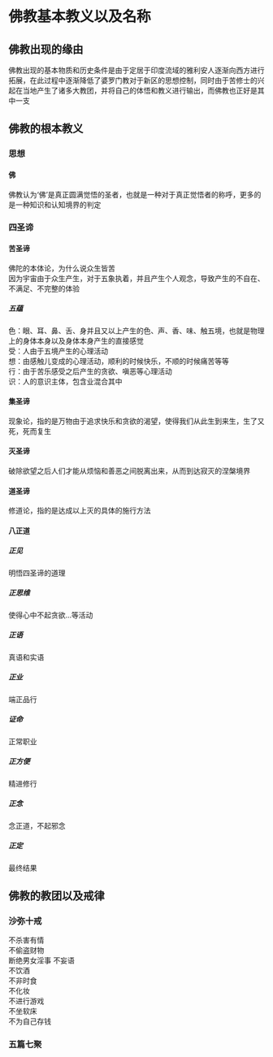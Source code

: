 # 佛教基本教义以及名称

## 佛教出现的缘由
佛教出现的基本物质和历史条件是由于定居于印度流域的雅利安人逐渐向西方进行拓展，在此过程中逐渐降低了婆罗门教对于新区的思想控制，同时由于苦修士的兴起在当地产生了诸多大教团，并将自己的体悟和教义进行输出，而佛教也正好是其中一支

## 佛教的根本教义
### 思想

#### 佛
佛教认为‘佛’是真正圆满觉悟的圣者，也就是一种对于真正觉悟者的称呼，更多的是一种知识和认知境界的判定

### 四圣谛
#### 苦圣谛
佛陀的本体论，为什么说众生皆苦  
因为宇宙由于众生产生，对于五象执着，并且产生个人观念，导致产生的不自在、不满足、不完整的体验
##### 五蕴
色：眼、耳、鼻、舌、身并且又以上产生的色、声、香、味、触五境，也就是物理上的身体本身以及身体本身产生的直接感觉   
受：人由于五境产生的心理活动  
想：由感触儿变成的心理活动，顺利的时候快乐，不顺的时候痛苦等等  
行：由于苦乐感受之后产生的贪欲、嗔恶等心理活动  
识：人的意识主体，包含业混合其中  
#### 集圣谛
现象论，指的是万物由于追求快乐和贪欲的渴望，使得我们从此生到来生，生了又死，死而复生
#### 灭圣谛
破除欲望之后人们才能从烦恼和善恶之间脱离出来，从而到达寂灭的涅槃境界
#### 道圣谛
修道论，指的是达成以上灭的具体的施行方法
#### 八正道
##### 正见
明悟四圣谛的道理
##### 正思维
使得心中不起贪欲...等活动
##### 正语
真语和实语
##### 正业
端正品行
##### 证命
正常职业
##### 正方便
精进修行
##### 正念
念正道，不起邪念
##### 正定
最终结果

## 佛教的教团以及戒律
### 沙弥十戒
不杀害有情  
不偷盗财物  
断绝男女淫事
  不妄语  
不饮酒  
不非时食  
不化妆  
不进行游戏  
不坐软床  
不为自己存钱
### 五篇七聚
